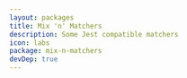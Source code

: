 ```yaml
---
layout: packages
title: Mix 'n' Matchers
description: Some Jest compatible matchers
icon: labs
package: mix-n-matchers
devDep: true
---
```

